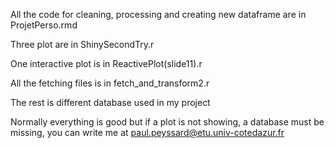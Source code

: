 ﻿All the code for cleaning, processing and creating new dataframe are in ProjetPerso.rmd
 
﻿Three plot are in ShinySecondTry.r

﻿One interactive plot is in ReactivePlot(slide11).r

﻿All the fetching files is in fetch_and_transform2.r

﻿The rest is different database used in my project
 
﻿Normally everything is good but if a plot is not showing, a database must be missing, you can write me at paul.peyssard@etu.univ-cotedazur.fr
